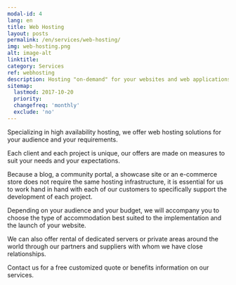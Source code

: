 ```yaml
---
modal-id: 4
lang: en
title: Web Hosting
layout: posts
permalink: /en/services/web-hosting/
img: web-hosting.png
alt: image-alt
linktitle:
category: Services
ref: webhosting
description: Hosting "on-demand" for your websites and web applications
sitemap:
  lastmod: 2017-10-20
  priority:
  changefreq: 'monthly'
  exclude: 'no'
---
```

Specializing in high availability hosting, we offer web hosting solutions for your audience and your requirements.

Each client and each project is unique, our offers are made on measures to suit your needs and your expectations.

Because a blog, a community portal, a showcase site or an e-commerce store does not require the same hosting infrastructure, it is essential for us to work hand in hand with each of our customers to specifically support the development of each project.

Depending on your audience and your budget, we will accompany you to choose the type of accommodation best suited to the implementation and the launch of your website.

We can also offer rental of dedicated servers or private areas around the world through our partners and suppliers with whom we have close relationships.

Contact us for a free customized quote or benefits information on our services.
